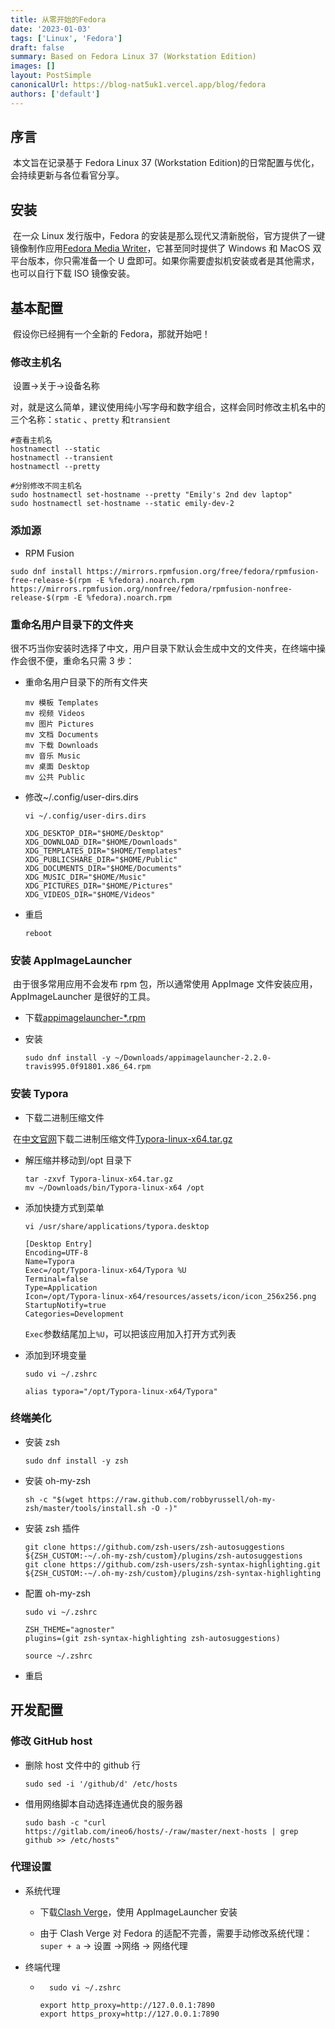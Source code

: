 ```yaml
---
title: 从零开始的Fedora
date: '2023-01-03'
tags: ['Linux', 'Fedora']
draft: false
summary: Based on Fedora Linux 37 (Workstation Edition)
images: []
layout: PostSimple
canonicalUrl: https://blog-nat5uk1.vercel.app/blog/fedora
authors: ['default']
---
```


## 序言

​ 本文旨在记录基于 Fedora Linux 37 (Workstation Edition)的日常配置与优化，会持续更新与各位看官分享。

## 安装

​ 在一众 Linux 发行版中，Fedora 的安装是那么现代又清新脱俗，官方提供了一键镜像制作应用[Fedora Media Writer](https://getfedora.org/workstation/download/)，它甚至同时提供了 Windows 和 MacOS 双平台版本，你只需准备一个 U 盘即可。如果你需要虚拟机安装或者是其他需求，也可以自行下载 ISO 镜像安装。

## 基本配置

​ 假设你已经拥有一个全新的 Fedora，那就开始吧！

### 修改主机名

​ 设置->关于->设备名称

​ 对，就是这么简单，建议使用纯小写字母和数字组合，这样会同时修改主机名中的三个名称：`static` 、`pretty` 和`transient`

```
#查看主机名
hostnamectl --static
hostnamectl --transient
hostnamectl --pretty

#分别修改不同主机名
sudo hostnamectl set-hostname --pretty "Emily's 2nd dev laptop"
sudo hostnamectl set-hostname --static emily-dev-2
```

### 添加源

- RPM Fusion

```
sudo dnf install https://mirrors.rpmfusion.org/free/fedora/rpmfusion-free-release-$(rpm -E %fedora).noarch.rpm https://mirrors.rpmfusion.org/nonfree/fedora/rpmfusion-nonfree-release-$(rpm -E %fedora).noarch.rpm
```

### 重命名用户目录下的文件夹

​ 很不巧当你安装时选择了中文，用户目录下默认会生成中文的文件夹，在终端中操作会很不便，重命名只需 3 步：

- 重命名用户目录下的所有文件夹

  ```
  mv 模板 Templates
  mv 视频 Videos
  mv 图片 Pictures
  mv 文档 Documents
  mv 下载 Downloads
  mv 音乐 Music
  mv 桌面 Desktop
  mv 公共 Public
  ```

- 修改~/.config/user-dirs.dirs

  ```
  vi ~/.config/user-dirs.dirs
  ```

  ```
  XDG_DESKTOP_DIR="$HOME/Desktop"
  XDG_DOWNLOAD_DIR="$HOME/Downloads"
  XDG_TEMPLATES_DIR="$HOME/Templates"
  XDG_PUBLICSHARE_DIR="$HOME/Public"
  XDG_DOCUMENTS_DIR="$HOME/Documents"
  XDG_MUSIC_DIR="$HOME/Music"
  XDG_PICTURES_DIR="$HOME/Pictures"
  XDG_VIDEOS_DIR="$HOME/Videos"
  ```

- 重启

  ```
  reboot
  ```

### 安装 AppImageLauncher

​ 由于很多常用应用不会发布 rpm 包，所以通常使用 AppImage 文件安装应用，AppImageLauncher 是很好的工具。

- 下载[appimagelauncher-\*.rpm](https://github.com/TheAssassin/AppImageLauncher/releases/download/v2.2.0/appimagelauncher-2.2.0-travis995.0f91801.x86_64.rpm)

- 安装

  ```
  sudo dnf install -y ~/Downloads/appimagelauncher-2.2.0-travis995.0f91801.x86_64.rpm
  ```

### 安装 Typora

- 下载二进制压缩文件

​ 在[中文官网](https://www.typoraio.cn/#linux)下载二进制压缩文件[Typora-linux-x64.tar.gz](https://download2.typoraio.cn/linux/Typora-linux-x64.tar.gz)

- 解压缩并移动到/opt 目录下

  ```
  tar -zxvf Typora-linux-x64.tar.gz
  mv ~/Downloads/bin/Typora-linux-x64 /opt
  ```

- 添加快捷方式到菜单

  ```
  vi /usr/share/applications/typora.desktop
  ```

  ```
  [Desktop Entry]
  Encoding=UTF-8
  Name=Typora
  Exec=/opt/Typora-linux-x64/Typora %U
  Terminal=false
  Type=Application
  Icon=/opt/Typora-linux-x64/resources/assets/icon/icon_256x256.png
  StartupNotify=true
  Categories=Development
  ```

  `Exec`参数结尾加上`%U`，可以把该应用加入打开方式列表

- 添加到环境变量

  ```
  sudo vi ~/.zshrc
  ```

  ```
  alias typora="/opt/Typora-linux-x64/Typora"
  ```

### 终端美化

- 安装 zsh

  ```
  sudo dnf install -y zsh
  ```

- 安装 oh-my-zsh

  ```
  sh -c "$(wget https://raw.github.com/robbyrussell/oh-my-zsh/master/tools/install.sh -O -)"
  ```

- 安装 zsh 插件

  ```
  git clone https://github.com/zsh-users/zsh-autosuggestions ${ZSH_CUSTOM:-~/.oh-my-zsh/custom}/plugins/zsh-autosuggestions
  git clone https://github.com/zsh-users/zsh-syntax-highlighting.git ${ZSH_CUSTOM:-~/.oh-my-zsh/custom}/plugins/zsh-syntax-highlighting
  ```

- 配置 oh-my-zsh

  ```
  sudo vi ~/.zshrc
  ```

  ```
  ZSH_THEME="agnoster"
  plugins=(git zsh-syntax-highlighting zsh-autosuggestions)
  ```

  ```
  source ~/.zshrc
  ```

- 重启

## 开发配置

### 修改 GitHub host

- 删除 host 文件中的 github 行

  ```
  sudo sed -i '/github/d' /etc/hosts
  ```

- 借用网络脚本自动选择连通优良的服务器

  ```
  sudo bash -c "curl https://gitlab.com/ineo6/hosts/-/raw/master/next-hosts | grep github >> /etc/hosts"
  ```

### 代理设置

- 系统代理

  - 下载[Clash Verge](https://github.com/zzzgydi/clash-verge/releases/download/v1.2.1/clash-verge_1.2.1_amd64.AppImage)，使用 AppImageLauncher 安装

  - 由于 Clash Verge 对 Fedora 的适配不完善，需要手动修改系统代理：`super + a` -> 设置 ->网络 -> 网络代理

- 终端代理

  - ```
      sudo vi ~/.zshrc
    ```

    ```
    export http_proxy=http://127.0.0.1:7890
    export https_proxy=http://127.0.0.1:7890
    ```
